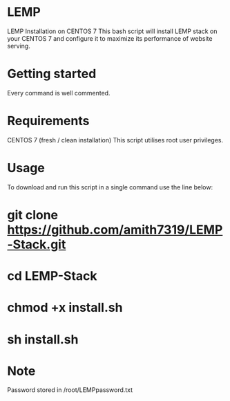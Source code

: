 # LEMP
LEMP Installation on CENTOS 7
This bash script will install LEMP stack on your CENTOS 7 and configure it to maximize its performance of website serving.

# Getting started
Every command is well commented.

# Requirements
CENTOS 7 (fresh / clean installation)
This script utilises root user privileges.

# Usage
To download and run this script in a single command use the line below:
# git clone https://github.com/amith7319/LEMP-Stack.git
# cd LEMP-Stack
# chmod +x install.sh
# sh install.sh

# Note
Password stored in /root/LEMPpassword.txt

